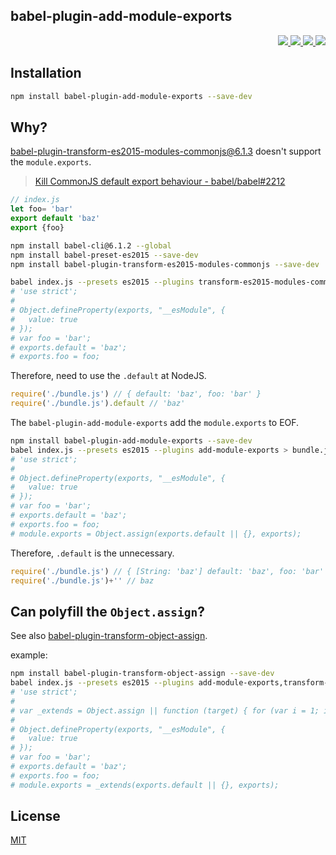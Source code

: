 babel-plugin-add-module-exports
---

<p align="right">
  <a href="https://npmjs.org/package/babel-plugin-add-module-exports">
    <img src="https://img.shields.io/npm/v/babel-plugin-add-module-exports.svg?style=flat-square">
  </a>
  <a href="https://travis-ci.org/59naga/babel-plugin-add-module-exports">
    <img src="http://img.shields.io/travis/59naga/babel-plugin-add-module-exports.svg?style=flat-square">
  </a>
  <a href="https://codeclimate.com/github/59naga/babel-plugin-add-module-exports/coverage">
    <img src="https://img.shields.io/codeclimate/github/59naga/babel-plugin-add-module-exports.svg?style=flat-square">
  </a>
  <a href="https://codeclimate.com/github/59naga/babel-plugin-add-module-exports">
    <img src="https://img.shields.io/codeclimate/coverage/github/59naga/babel-plugin-add-module-exports.svg?style=flat-square">
  </a>
</p>

Installation
---

```bash
npm install babel-plugin-add-module-exports --save-dev
```

Why?
---

[babel-plugin-transform-es2015-modules-commonjs@6.1.3](https://www.npmjs.com/package/babel-plugin-transform-es2015-modules-commonjs) doesn't support the `module.exports`.

> [Kill CommonJS default export behaviour - babel/babel#2212](https://github.com/babel/babel/issues/2212)

```js
// index.js
let foo= 'bar'
export default 'baz'
export {foo}
```

```bash
npm install babel-cli@6.1.2 --global
npm install babel-preset-es2015 --save-dev
npm install babel-plugin-transform-es2015-modules-commonjs --save-dev

babel index.js --presets es2015 --plugins transform-es2015-modules-commonjs > bundle.js
# 'use strict';
#
# Object.defineProperty(exports, "__esModule", {
#   value: true
# });
# var foo = 'bar';
# exports.default = 'baz';
# exports.foo = foo;
```

Therefore, need to use the `.default` at NodeJS.

```js
require('./bundle.js') // { default: 'baz', foo: 'bar' }
require('./bundle.js').default // 'baz'
```

The `babel-plugin-add-module-exports` add the `module.exports` to EOF.

```bash
npm install babel-plugin-add-module-exports --save-dev
babel index.js --presets es2015 --plugins add-module-exports > bundle.js
# 'use strict';
#
# Object.defineProperty(exports, "__esModule", {
#   value: true
# });
# var foo = 'bar';
# exports.default = 'baz';
# exports.foo = foo;
# module.exports = Object.assign(exports.default || {}, exports);
```

Therefore, `.default` is the unnecessary.

```js
require('./bundle.js') // { [String: 'baz'] default: 'baz', foo: 'bar' }
require('./bundle.js')+'' // baz
```

Can polyfill the `Object.assign`?
---

See also [babel-plugin-transform-object-assign](https://github.com/babel/babel/tree/development/packages/babel-plugin-transform-object-assign).

example:

```bash
npm install babel-plugin-transform-object-assign --save-dev
babel index.js --presets es2015 --plugins add-module-exports,transform-object-assign > bundle.js
# 'use strict';
#
# var _extends = Object.assign || function (target) { for (var i = 1; i < arguments.length; i++) { var source = arguments[i]; for (var key in source) { if (Object.prototype.hasOwnProperty.call(source, key)) { target[key] = source[key]; } } } return target; };
#
# Object.defineProperty(exports, "__esModule", {
#   value: true
# });
# var foo = 'bar';
# exports.default = 'baz';
# exports.foo = foo;
# module.exports = _extends(exports.default || {}, exports);
```

License
---
[MIT](http://59naga.mit-license.org/)
